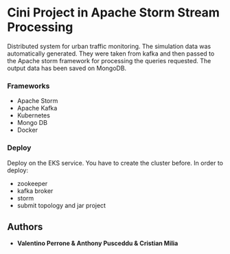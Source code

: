 # Cini Project in Apache Storm Stream Processing


Distributed system for urban traffic monitoring. The simulation data was automatically generated. They were taken from kafka and then passed to the Apache storm framework for processing the queries requested. The output data has been saved on MongoDB.


### Frameworks

- Apache Storm
- Apache Kafka
- Kubernetes
- Mongo DB
- Docker


### Deploy

Deploy on the EKS service.
You have to create the cluster before.
In order to deploy:
- zookeeper 
- kafka broker
- storm
- submit topology and jar project



## Authors

* **Valentino Perrone & Anthony Pusceddu & Cristian Milia**

